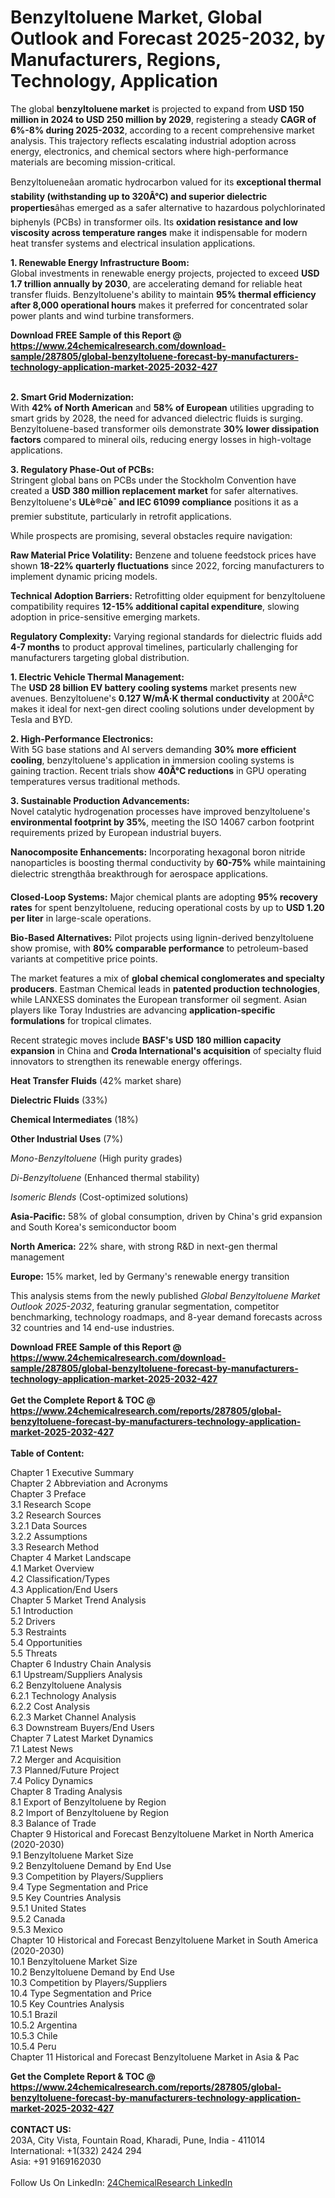 <h1>Benzyltoluene Market, Global Outlook and Forecast 2025-2032, by Manufacturers, Regions, Technology, Application</h1><p>The global <strong>benzyltoluene market</strong> is projected to expand from <strong>USD 150 million in 2024 to USD 250 million by 2029</strong>, registering a steady <strong>CAGR of 6%-8% during 2025-2032</strong>, according to a recent comprehensive market analysis. This trajectory reflects escalating industrial adoption across energy, electronics, and chemical sectors where high-performance materials are becoming mission-critical.</p><p>Benzyltolueneâan aromatic hydrocarbon valued for its <strong>exceptional thermal stability (withstanding up to 320Â°C) and superior dielectric properties</strong>âhas emerged as a safer alternative to hazardous polychlorinated biphenyls (PCBs) in transformer oils. Its <strong>oxidation resistance and low viscosity across temperature ranges</strong> make it indispensable for modern heat transfer systems and electrical insulation applications.</p><p><strong>1. Renewable Energy Infrastructure Boom:</strong><br>
Global investments in renewable energy projects, projected to exceed <strong>USD 1.7 trillion annually by 2030</strong>, are accelerating demand for reliable heat transfer fluids. Benzyltoluene's ability to maintain <strong>95% thermal efficiency after 8,000 operational hours</strong> makes it preferred for concentrated solar power plants and wind turbine transformers.</p><div><b>Download FREE Sample of this Report @ 
            <a href="https://www.24chemicalresearch.com/download-sample/287805/global-benzyltoluene-forecast-by-manufacturers-technology-application-market-2025-2032-427">
            https://www.24chemicalresearch.com/download-sample/287805/global-benzyltoluene-forecast-by-manufacturers-technology-application-market-2025-2032-427</a></b></div><br><p><strong>2. Smart Grid Modernization:</strong><br>
With <strong>42% of North American</strong> and <strong>58% of European</strong> utilities upgrading to smart grids by 2028, the need for advanced dielectric fluids is surging. Benzyltoluene-based transformer oils demonstrate <strong>30% lower dissipation factors</strong> compared to mineral oils, reducing energy losses in high-voltage applications.</p><p><strong>3. Regulatory Phase-Out of PCBs:</strong><br>
Stringent global bans on PCBs under the Stockholm Convention have created a <strong>USD 380 million replacement market</strong> for safer alternatives. Benzyltoluene's <strong>ULè®¤è¯ and IEC 61099 compliance</strong> positions it as a premier substitute, particularly in retrofit applications.</p><p>While prospects are promising, several obstacles require navigation:</p><p><strong>Raw Material Price Volatility:</strong> Benzene and toluene feedstock prices have shown <strong>18-22% quarterly fluctuations</strong> since 2022, forcing manufacturers to implement dynamic pricing models.</p><p><strong>Technical Adoption Barriers:</strong> Retrofitting older equipment for benzyltoluene compatibility requires <strong>12-15% additional capital expenditure</strong>, slowing adoption in price-sensitive emerging markets.</p><p><strong>Regulatory Complexity:</strong> Varying regional standards for dielectric fluids add <strong>4-7 months</strong> to product approval timelines, particularly challenging for manufacturers targeting global distribution.</p><p><strong>1. Electric Vehicle Thermal Management:</strong><br>
The <strong>USD 28 billion EV battery cooling systems</strong> market presents new avenues. Benzyltoluene's <strong>0.127 W/mÂ·K thermal conductivity</strong> at 200Â°C makes it ideal for next-gen direct cooling solutions under development by Tesla and BYD.</p><p><strong>2. High-Performance Electronics:</strong><br>
With 5G base stations and AI servers demanding <strong>30% more efficient cooling</strong>, benzyltoluene's application in immersion cooling systems is gaining traction. Recent trials show <strong>40Â°C reductions</strong> in GPU operating temperatures versus traditional methods.</p><p><strong>3. Sustainable Production Advancements:</strong><br>
Novel catalytic hydrogenation processes have improved benzyltoluene's <strong>environmental footprint by 35%</strong>, meeting the ISO 14067 carbon footprint requirements prized by European industrial buyers.</p><p><strong>Nanocomposite Enhancements:</strong> Incorporating hexagonal boron nitride nanoparticles is boosting thermal conductivity by <strong>60-75%</strong> while maintaining dielectric strengthâa breakthrough for aerospace applications.</p><p><strong>Closed-Loop Systems:</strong> Major chemical plants are adopting <strong>95% recovery rates</strong> for spent benzyltoluene, reducing operational costs by up to <strong>USD 1.20 per liter</strong> in large-scale operations.</p><p><strong>Bio-Based Alternatives:</strong> Pilot projects using lignin-derived benzyltoluene show promise, with <strong>80% comparable performance</strong> to petroleum-based variants at competitive price points.</p><p>The market features a mix of <strong>global chemical conglomerates and specialty producers</strong>. Eastman Chemical leads in <strong>patented production technologies</strong>, while LANXESS dominates the European transformer oil segment. Asian players like Toray Industries are advancing <strong>application-specific formulations</strong> for tropical climates.</p><p>Recent strategic moves include <strong>BASF's USD 180 million capacity expansion</strong> in China and <strong>Croda International's acquisition</strong> of specialty fluid innovators to strengthen its renewable energy offerings.</p><p><strong>Heat Transfer Fluids</strong> (42% market share)</p><p><strong>Dielectric Fluids</strong> (33%)</p><p><strong>Chemical Intermediates</strong> (18%)</p><p><strong>Other Industrial Uses</strong> (7%)</p><p><em>Mono-Benzyltoluene</em> (High purity grades)</p><p><em>Di-Benzyltoluene</em> (Enhanced thermal stability)</p><p><em>Isomeric Blends</em> (Cost-optimized solutions)</p><p><strong>Asia-Pacific:</strong> 58% of global consumption, driven by China's grid expansion and South Korea's semiconductor boom</p><p><strong>North America:</strong> 22% share, with strong R&amp;D in next-gen thermal management</p><p><strong>Europe:</strong> 15% market, led by Germany's renewable energy transition</p><p>This analysis stems from the newly published <em>Global Benzyltoluene Market Outlook 2025-2032</em>, featuring granular segmentation, competitor benchmarking, technology roadmaps, and 8-year demand forecasts across 32 countries and 14 end-use industries.</p><div><b>Download FREE Sample of this Report @ 
            <a href="https://www.24chemicalresearch.com/download-sample/287805/global-benzyltoluene-forecast-by-manufacturers-technology-application-market-2025-2032-427">
            https://www.24chemicalresearch.com/download-sample/287805/global-benzyltoluene-forecast-by-manufacturers-technology-application-market-2025-2032-427</a></b></div><br><div><b>Get the Complete Report & TOC @ 
            <a href="https://www.24chemicalresearch.com/reports/287805/global-benzyltoluene-forecast-by-manufacturers-technology-application-market-2025-2032-427">
            https://www.24chemicalresearch.com/reports/287805/global-benzyltoluene-forecast-by-manufacturers-technology-application-market-2025-2032-427</a></b></div><br>
            <b>Table of Content:</b><p>Chapter 1 Executive Summary<br />
Chapter 2 Abbreviation and Acronyms<br />
Chapter 3 Preface<br />
3.1 Research Scope<br />
3.2 Research Sources<br />
3.2.1 Data Sources<br />
3.2.2 Assumptions<br />
3.3 Research Method<br />
Chapter 4 Market Landscape<br />
4.1 Market Overview<br />
4.2 Classification/Types<br />
4.3 Application/End Users<br />
Chapter 5 Market Trend Analysis<br />
5.1 Introduction<br />
5.2 Drivers<br />
5.3 Restraints<br />
5.4 Opportunities<br />
5.5 Threats<br />
Chapter 6 Industry Chain Analysis<br />
6.1 Upstream/Suppliers Analysis<br />
6.2 Benzyltoluene Analysis<br />
6.2.1 Technology Analysis<br />
6.2.2 Cost Analysis<br />
6.2.3 Market Channel Analysis<br />
6.3 Downstream Buyers/End Users<br />
Chapter 7 Latest Market Dynamics<br />
7.1 Latest News<br />
7.2 Merger and Acquisition<br />
7.3 Planned/Future Project<br />
7.4 Policy Dynamics<br />
Chapter 8 Trading Analysis<br />
8.1 Export of Benzyltoluene by Region<br />
8.2 Import of Benzyltoluene by Region<br />
8.3 Balance of Trade<br />
Chapter 9 Historical and Forecast Benzyltoluene Market in North America (2020-2030)<br />
9.1 Benzyltoluene Market Size<br />
9.2 Benzyltoluene Demand by End Use<br />
9.3 Competition by Players/Suppliers<br />
9.4 Type Segmentation and Price<br />
9.5 Key Countries Analysis<br />
9.5.1 United States<br />
9.5.2 Canada<br />
9.5.3 Mexico<br />
Chapter 10 Historical and Forecast Benzyltoluene Market in South America (2020-2030)<br />
10.1 Benzyltoluene Market Size<br />
10.2 Benzyltoluene Demand by End Use<br />
10.3 Competition by Players/Suppliers<br />
10.4 Type Segmentation and Price<br />
10.5 Key Countries Analysis<br />
10.5.1 Brazil<br />
10.5.2 Argentina<br />
10.5.3 Chile<br />
10.5.4 Peru<br />
Chapter 11 Historical and Forecast Benzyltoluene Market in Asia & Pac</p><div><b>Get the Complete Report & TOC @ 
            <a href="https://www.24chemicalresearch.com/reports/287805/global-benzyltoluene-forecast-by-manufacturers-technology-application-market-2025-2032-427">
            https://www.24chemicalresearch.com/reports/287805/global-benzyltoluene-forecast-by-manufacturers-technology-application-market-2025-2032-427</a></b></div><br><b>CONTACT US:</b><br>
            203A, City Vista, Fountain Road, Kharadi, Pune, India - 411014<br>
            International: +1(332) 2424 294<br>
            Asia: +91 9169162030 <br><br>
            Follow Us On LinkedIn: <a href="https://www.linkedin.com/company/24chemicalresearch/">24ChemicalResearch LinkedIn</a>
